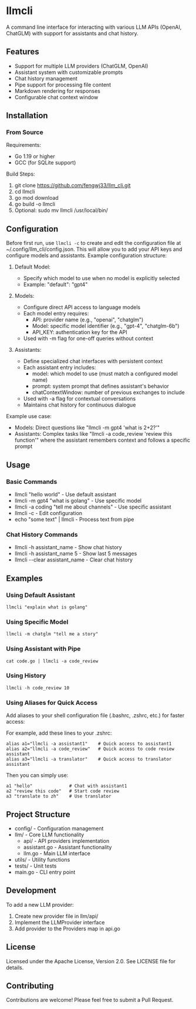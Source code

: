 # llmcli

A command line interface for interacting with various LLM APIs (OpenAI, ChatGLM) with support for assistants and chat history.

## Features

- Support for multiple LLM providers (ChatGLM, OpenAI)
- Assistant system with customizable prompts
- Chat history management
- Pipe support for processing file content
- Markdown rendering for responses
- Configurable chat context window

## Installation

### From Source

Requirements:
- Go 1.19 or higher
- GCC (for SQLite support)

Build Steps:
1. git clone https://github.com/fengwj33/llm_cli.git
2. cd llmcli
3. go mod download
4. go build -o llmcli
5. Optional: sudo mv llmcli /usr/local/bin/

## Configuration

Before first run, use `llmcli -c` to create and edit the configuration file at ~/.config/llm_cli/config.json. This will allow you to add your API keys and configure models and assistants.
Example configuration structure:

1. Default Model:
   - Specify which model to use when no model is explicitly selected
   - Example: "default": "gpt4"

2. Models:
   - Configure direct API access to language models
   - Each model entry requires:
     - API: provider name (e.g., "openai", "chatglm")
     - Model: specific model identifier (e.g., "gpt-4", "chatglm-6b")
     - API_KEY: authentication key for the API
   - Used with -m flag for one-off queries without context

3. Assistants:
   - Define specialized chat interfaces with persistent context
   - Each assistant entry includes:
     - model: which model to use (must match a configured model name)
     - prompt: system prompt that defines assistant's behavior
     - chatContextWindow: number of previous exchanges to include
   - Used with -a flag for contextual conversations
   - Maintains chat history for continuous dialogue

Example use case:
- Models: Direct questions like "llmcli -m gpt4 'what is 2+2?'"
- Assistants: Complex tasks like "llmcli -a code_review 'review this function'"
  where the assistant remembers context and follows a specific prompt

## Usage

### Basic Commands
- llmcli "hello world" - Use default assistant
- llmcli -m gpt4 "what is golang" - Use specific model
- llmcli -a coding "tell me about channels" - Use specific assistant
- llmcli -c - Edit configuration
- echo "some text" | llmcli - Process text from pipe

### Chat History Commands
- llmcli -h assistant_name - Show chat history
- llmcli -h assistant_name 5 - Show last 5 messages
- llmcli --clear assistant_name - Clear chat history

## Examples

### Using Default Assistant
```shell
llmcli "explain what is golang"
```

### Using Specific Model
```shell
llmcli -m chatglm "tell me a story"
```

### Using Assistant with Pipe
```shell
cat code.go | llmcli -a code_review
```

### Using History
```shell
llmcli -h code_review 10
```

### Using Aliases for Quick Access
Add aliases to your shell configuration file (.bashrc, .zshrc, etc.) for faster access:

For example, add these lines to your .zshrc:
```shell
alias a1="llmcli -a assistant1"    # Quick access to assistant1
alias a2="llmcli -a code_review"   # Quick access to code review assistant
alias a3="llmcli -a translator"    # Quick access to translator assistant
```

Then you can simply use:
```shell
a1 "hello"              # Chat with assistant1
a2 "review this code"   # Start code review
a3 "translate to zh"    # Use translator
```

## Project Structure

- config/ - Configuration management
- llm/ - Core LLM functionality
  - api/ - API providers implementation
  - assistant.go - Assistant functionality
  - llm.go - Main LLM interface
- utils/ - Utility functions
- tests/ - Unit tests
- main.go - CLI entry point

## Development

To add a new LLM provider:
1. Create new provider file in llm/api/
2. Implement the LLMProvider interface
3. Add provider to the Providers map in api.go

## License

Licensed under the Apache License, Version 2.0. See LICENSE file for details.

## Contributing

Contributions are welcome! Please feel free to submit a Pull Request.
